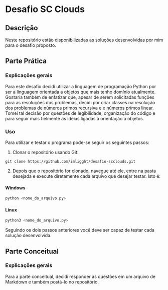 # Desafio SC Clouds

## Descrição
Neste repositório estão disponibilizadas as soluções desenvolvidas por mim para o desafio proposto.

## Parte Prática

### Explicações gerais
Para este desafio decidi utilizar a linguagem de programação Python por ser a linguagem orientada a objetos que mais tenho domínio atualmente.
Gostaria também de enfatizar que, apesar de serem solicitadas funções para as resoluções dos problemas, decidi por criar classes na resolução dos problemas de números primos recursiva e e números primos linear. Tomei tal decisão por questões de legibilidade, organização do código e para seguir mais fielmente as ideias ligadas à orientação a objetos.

### Uso
Para utilizar e testar o programa pode-se seguir os seguintes passos:

1. Clonar o repositório usando Git:
```
git clone https://github.com/imligght/desafio-scclouds.git
```

2. Depois que o repositório for clonado, navegue até ele, entre na pasta desejada e execute diretamente cada arquivo que desejar testar. Isto é:

#### Windows
```bash
python <nome_do_arquivo.py>
```

#### Linux
```bash
python3 <nome_do_arquivo.py>
```

Seguindo os dois passos anteriores você deve ser capaz de testar cada solução desenvolvida.



## Parte Conceitual

### Explicações gerais
Para a parte conceitual, decidi responder às questões em um arquivo de Markdown e também postá-lo no repositório.
